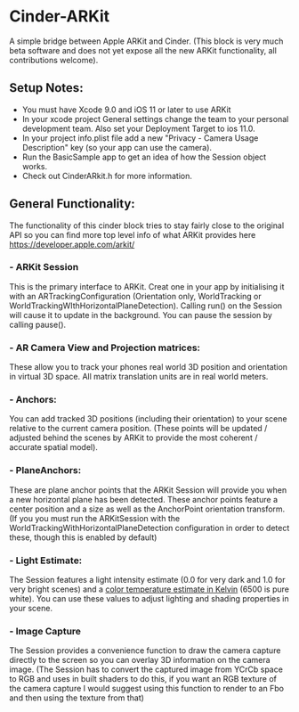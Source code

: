# Cinder-ARKit

A simple bridge between Apple ARKit and Cinder.
(This block is very much beta software and does not yet expose all the new ARKit functionality, all contributions welcome).

## Setup Notes:

- You must have Xcode 9.0 and iOS 11 or later to use ARKit
- In your xcode project General settings change the team to your personal development team. Also set your Deployment Target to ios 11.0.
- In your project info.plist file add a new "Privacy - Camera Usage Description" key (so your app can use the camera).
- Run the BasicSample app to get an idea of how the Session object works.
- Check out CinderARkit.h for more information.

## General Functionality:
The functionality of this cinder block tries to stay fairly close to the original API so you can find more top level info of what ARKit provides here https://developer.apple.com/arkit/

### - ARKit Session
This is the primary interface to ARKit. Creat one in your app by initialising it with an ARTrackingConfiguration (Orientation only, WorldTracking or WorldTrackingWIthHorizontalPlaneDetection).
Calling run() on the Session will cause it to update in the background. You can pause the session by calling pause().

### - AR Camera View and Projection matrices:
These allow you to track your phones real world 3D position and orientation in virtual 3D space. All matrix translation units are in real world meters.

### - Anchors:
You can add tracked 3D positions (including their orientation) to your scene relative to the current camera position.
(These points will be updated / adjusted behind the scenes by ARKit to provide the most coherent / accurate spatial model).

### - PlaneAnchors:
These are plane anchor points that the ARKit Session will provide you when a new horizontal plane has been detected. These anchor points feature a center position and a size as well as the AnchorPoint orientation transform.
(If you you must run the ARKitSession with the WorldTrackingWithHorizontalPlaneDetection configuration in order to detect these, though this is enabled by default)

### - Light Estimate:
The Session features a light intensity estimate (0.0 for very dark and 1.0 for very bright scenes) and a [color temperature estimate in Kelvin](https://en.wikipedia.org/wiki/Color_temperature) (6500 is pure white). You can use these values to adjust lighting and shading properties in your scene.

### - Image Capture
The Session provides a convenience function to draw the camera capture directly to the screen so you can overlay 3D information on the camera image.
(The Session has to convert the captured image from YCrCb space to RGB and uses in built shaders to do this, if you want an RGB texture of the camera capture I would suggest using this function to render to an Fbo and then using the texture from that)


